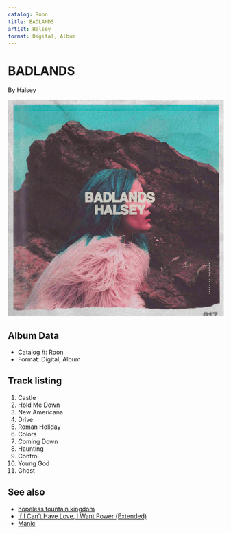 ```yaml
---
catalog: Roon
title: BADLANDS
artist: Halsey
format: Digital, Album
---
```


# BADLANDS

By Halsey

![](../../assets/albumcovers/Halsey-BADLANDS.png)

## Album Data

- Catalog #: Roon
- Format: Digital, Album


## Track listing


1. Castle
2. Hold Me Down
3. New Americana
4. Drive
5. Roman Holiday
6. Colors
7. Coming Down
8. Haunting
9. Control
10. Young God
11. Ghost


## See also

- [hopeless fountain kingdom](hopeless_fountain_kingdom.md)
- [If I Can’t Have Love, I Want Power (Extended)](If_I_Can’t_Have_Love__I_Want_Power_Extended.md)
- [Manic](Manic.md)
